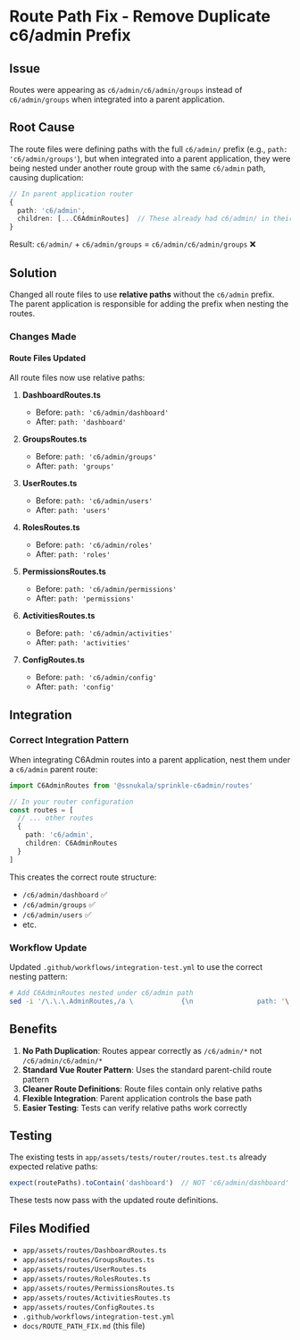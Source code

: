 # Route Path Fix - Remove Duplicate c6/admin Prefix

## Issue
Routes were appearing as `c6/admin/c6/admin/groups` instead of `c6/admin/groups` when integrated into a parent application.

## Root Cause
The route files were defining paths with the full `c6/admin/` prefix (e.g., `path: 'c6/admin/groups'`), but when integrated into a parent application, they were being nested under another route group with the same `c6/admin` path, causing duplication:

```typescript
// In parent application router
{
  path: 'c6/admin',
  children: [...C6AdminRoutes]  // These already had c6/admin/ in their paths!
}
```

Result: `c6/admin/` + `c6/admin/groups` = `c6/admin/c6/admin/groups` ❌

## Solution
Changed all route files to use **relative paths** without the `c6/admin` prefix. The parent application is responsible for adding the prefix when nesting the routes.

### Changes Made

#### Route Files Updated
All route files now use relative paths:

1. **DashboardRoutes.ts**
   - Before: `path: 'c6/admin/dashboard'`
   - After: `path: 'dashboard'`

2. **GroupsRoutes.ts**
   - Before: `path: 'c6/admin/groups'`
   - After: `path: 'groups'`

3. **UserRoutes.ts**
   - Before: `path: 'c6/admin/users'`
   - After: `path: 'users'`

4. **RolesRoutes.ts**
   - Before: `path: 'c6/admin/roles'`
   - After: `path: 'roles'`

5. **PermissionsRoutes.ts**
   - Before: `path: 'c6/admin/permissions'`
   - After: `path: 'permissions'`

6. **ActivitiesRoutes.ts**
   - Before: `path: 'c6/admin/activities'`
   - After: `path: 'activities'`

7. **ConfigRoutes.ts**
   - Before: `path: 'c6/admin/config'`
   - After: `path: 'config'`

## Integration

### Correct Integration Pattern
When integrating C6Admin routes into a parent application, nest them under a `c6/admin` parent route:

```typescript
import C6AdminRoutes from '@ssnukala/sprinkle-c6admin/routes'

// In your router configuration
const routes = [
  // ... other routes
  {
    path: 'c6/admin',
    children: C6AdminRoutes
  }
]
```

This creates the correct route structure:
- `/c6/admin/dashboard` ✅
- `/c6/admin/groups` ✅
- `/c6/admin/users` ✅
- etc.

### Workflow Update
Updated `.github/workflows/integration-test.yml` to use the correct nesting pattern:

```bash
# Add C6AdminRoutes nested under c6/admin path
sed -i '/\.\.\.AdminRoutes,/a \            {\n                path: '\''c6\/admin'\'',\n                children: C6AdminRoutes\n            },' app/assets/router/index.ts
```

## Benefits
1. **No Path Duplication**: Routes appear correctly as `/c6/admin/*` not `/c6/admin/c6/admin/*`
2. **Standard Vue Router Pattern**: Uses the standard parent-child route pattern
3. **Cleaner Route Definitions**: Route files contain only relative paths
4. **Flexible Integration**: Parent application controls the base path
5. **Easier Testing**: Tests can verify relative paths work correctly

## Testing
The existing tests in `app/assets/tests/router/routes.test.ts` already expected relative paths:

```typescript
expect(routePaths).toContain('dashboard')  // NOT 'c6/admin/dashboard'
```

These tests now pass with the updated route definitions.

## Files Modified
- `app/assets/routes/DashboardRoutes.ts`
- `app/assets/routes/GroupsRoutes.ts`
- `app/assets/routes/UserRoutes.ts`
- `app/assets/routes/RolesRoutes.ts`
- `app/assets/routes/PermissionsRoutes.ts`
- `app/assets/routes/ActivitiesRoutes.ts`
- `app/assets/routes/ConfigRoutes.ts`
- `.github/workflows/integration-test.yml`
- `docs/ROUTE_PATH_FIX.md` (this file)
